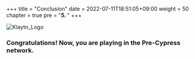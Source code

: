 +++
title = "Conclusion"
date = 2022-07-11T18:51:05+09:00
weight = 50
chapter = true
pre = "<b>5. </b>"
+++


![Klaytn_Logo](https://raw.githubusercontent.com/klaytn/klaytn-pre-cypress-setup-workshop/main/static/images/Logo-1.png)
### Congratulations! Now, you are playing in the Pre-Cypress network.



